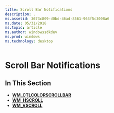 ```yaml
---
title: Scroll Bar Notifications
description: .
ms.assetid: 3673c809-d0bd-46ad-8561-963f5c3008a6
ms.date: 05/31/2018
ms.topic: article
ms.author: windowssdkdev
ms.prod: windows
ms.technology: desktop
---
```


# Scroll Bar Notifications

## In This Section

-   [**WM\_CTLCOLORSCROLLBAR**](wm-ctlcolorscrollbar.md)
-   [**WM\_HSCROLL**](wm-hscroll.md)
-   [**WM\_VSCROLL**](wm-vscroll.md)

 

 




